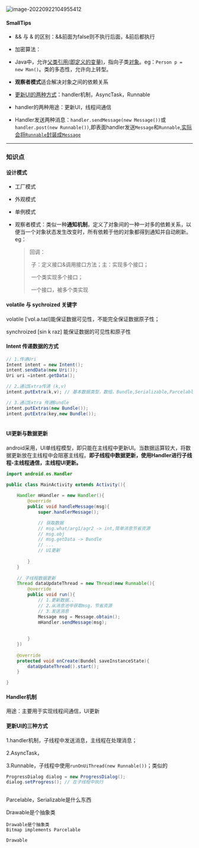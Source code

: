 



![image-20220922104955412](../pic/image-20220922104955412.png)

#### SmallTips

* && 与 & 的区别：&&前面为false则不执行后面，&前后都执行

* 加密算法：

* Java中，允许<u>父类引用(即定义的变量)</u>，指向子类<u>对象</u>。eg：`Person p =  new Man()`。类的多态性，允许向上转型。
* **观察者模式**适合解决对象之间的依赖关系
* [更新UI的两种方式](#update_ui_3)：handler机制，AsyncTask，Runnable
* handler的两种用途：更新UI，线程间通信
* Handler发送两种消息：`handler.sendMessage(new Message())`或`handler.post(new Runnable())`,即表面handler发送`Message`和`Runnable`,<u>实际会将`Runnable`封装成`Message`</u>

---

### 知识点

#### 设计模式

* 工厂模式

* 外观模式

* 单例模式

* 观察者模式：类似一种**通知机制**，定义了对象间的一种一对多的依赖关系，以便当一个对象状态发生改变时，所有依赖于他的对象都得到通知并自动刷新。eg：

  > 回调：
  >
  > ​	子：定义接口&调用接口方法；主：实现多个接口；
  >
  > ​	一个类实现多个接口；
  >
  > ​	一个接口，被多个类实现

#### volatile 与 sychroized 关键字

volatile [ˈvɒl.ə.taɪl]能保证数据可见性，不能完全保证数据原子性；

synchroized [sin k raz] 能保证数据的可见性和原子性

#### Intent 传递数据的方式

```java
// 1.传递Uri
Intent intent = new Intent();
intent.sendData(new Uri());
Uri uri =intent.getData();

// 2.通过Extra传递 (k,v)
intent.putExtra(k,v); // 基本数据类型，数组，Bundle,Serializable,Parcelable

// 3.通过Extra 传递Bundle
intent.putExtras(new Bundle());
intent.putExtra(key,new Bundle());
    

```

#### UI更新与数据更新

android采用，UI单线程模型，即只能在主线程中更新UI。当数据运算较大，将数据更新放在主线程中会阻塞主线程。**即子线程中数据更新，使用Handler进行子线程-主线程通信，主线程UI更新。**

```java
import android.os.Handler

public class MainActivity extends Activity(){
	
	Handler mHandler = new Handler(){
        @override
        public void handleMessage(msg){
            super.handlerMessage();

            // 获取数据
            // msg.what/arg1/agr2 -> int,简单消息节省资源
            // msg.obj
            // msg.getData -> Bundle
            // ...
            // UI更新
            
        }
	}
    
    // 子线程数据更新
    Thread dataUpdateThread = new Thread(new Runnable(){
        @override
        public void run(){
            // 1.更新数据..
            // 2.从消息池中获取msg，节省资源
            // 3.发送消息
            Message msg = Message.obtain();
            mHandler.sendMessage(msg);
            
                
        }
    })
	
	@override
	protected void onCreate(Bundel saveInstanceState){
		dataUpdateThread().start();
	}

}
```

#### Handler机制

用途：主要用于实现线程间通信，UI更新





#### <span id = "update_ui_3">更新UI的三种方式</span>

1.handler机制，子线程中发送消息，主线程在处理消息；

2.AsyncTask，

3.Runnable，子线程中使用`runOnUiThread(new Runnable())`；类似的





```java
ProgressDialog dialog = new ProgressDialog();
dialog.setProgress(); // 在子线程中执行
   


```







Parcelable，Serializable是什么东西

Drawable是个抽象类

```
Drawable是个抽象类
Bitmap implements Parcelable
```

```
Drawable
```

